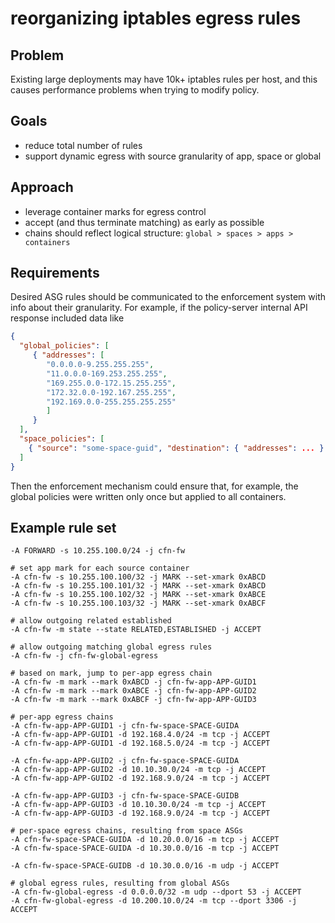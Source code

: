 # reorganizing iptables egress rules

## Problem
Existing large deployments may have 10k+ iptables rules per host, and this causes
performance problems when trying to modify policy.

## Goals
- reduce total number of rules
- support dynamic egress with source granularity of app, space or global

## Approach
- leverage container marks for egress control
- accept (and thus terminate matching) as early as possible
- chains should reflect logical structure: `global > spaces > apps > containers`

## Requirements
Desired ASG rules should be communicated to the enforcement system with info
about their granularity.  For example, if the policy-server internal API response
included data like
```json
{
  "global_policies": [
     { "addresses": [
        "0.0.0.0-9.255.255.255",
        "11.0.0.0-169.253.255.255",
        "169.255.0.0-172.15.255.255",
        "172.32.0.0-192.167.255.255",
        "192.169.0.0-255.255.255.255"
        ]
     }
  ],
  "space_policies": [
    { "source": "some-space-guid", "destination": { "addresses": ... } }
  ]
}
```
Then the enforcement mechanism could ensure that, for example, the global policies were written
only once but applied to all containers.

## Example rule set
```
-A FORWARD -s 10.255.100.0/24 -j cfn-fw

# set app mark for each source container
-A cfn-fw -s 10.255.100.100/32 -j MARK --set-xmark 0xABCD
-A cfn-fw -s 10.255.100.101/32 -j MARK --set-xmark 0xABCD
-A cfn-fw -s 10.255.100.102/32 -j MARK --set-xmark 0xABCE
-A cfn-fw -s 10.255.100.103/32 -j MARK --set-xmark 0xABCF

# allow outgoing related established
-A cfn-fw -m state --state RELATED,ESTABLISHED -j ACCEPT

# allow outgoing matching global egress rules
-A cfn-fw -j cfn-fw-global-egress

# based on mark, jump to per-app egress chain
-A cfn-fw -m mark --mark 0xABCD -j cfn-fw-app-APP-GUID1
-A cfn-fw -m mark --mark 0xABCE -j cfn-fw-app-APP-GUID2
-A cfn-fw -m mark --mark 0xABCF -j cfn-fw-app-APP-GUID3

# per-app egress chains
-A cfn-fw-app-APP-GUID1 -j cfn-fw-space-SPACE-GUIDA
-A cfn-fw-app-APP-GUID1 -d 192.168.4.0/24 -m tcp -j ACCEPT
-A cfn-fw-app-APP-GUID1 -d 192.168.5.0/24 -m tcp -j ACCEPT

-A cfn-fw-app-APP-GUID2 -j cfn-fw-space-SPACE-GUIDA
-A cfn-fw-app-APP-GUID2 -d 10.10.30.0/24 -m tcp -j ACCEPT
-A cfn-fw-app-APP-GUID2 -d 192.168.9.0/24 -m tcp -j ACCEPT

-A cfn-fw-app-APP-GUID3 -j cfn-fw-space-SPACE-GUIDB
-A cfn-fw-app-APP-GUID3 -d 10.10.30.0/24 -m tcp -j ACCEPT
-A cfn-fw-app-APP-GUID3 -d 192.168.9.0/24 -m tcp -j ACCEPT

# per-space egress chains, resulting from space ASGs
-A cfn-fw-space-SPACE-GUIDA -d 10.20.0.0/16 -m tcp -j ACCEPT
-A cfn-fw-space-SPACE-GUIDA -d 10.30.0.0/16 -m tcp -j ACCEPT

-A cfn-fw-space-SPACE-GUIDB -d 10.30.0.0/16 -m udp -j ACCEPT

# global egress rules, resulting from global ASGs
-A cfn-fw-global-egress -d 0.0.0.0/32 -m udp --dport 53 -j ACCEPT
-A cfn-fw-global-egress -d 10.200.10.0/24 -m tcp --dport 3306 -j ACCEPT
```

